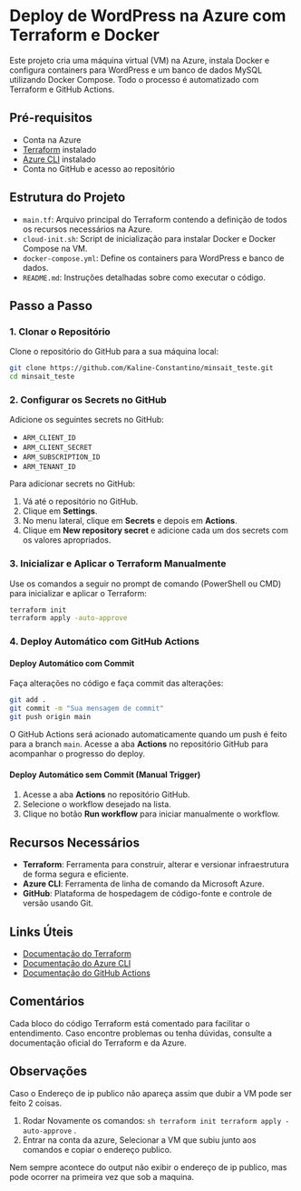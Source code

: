 
# Deploy de WordPress na Azure com Terraform e Docker

Este projeto cria uma máquina virtual (VM) na Azure, instala Docker e configura containers para WordPress e um banco de dados MySQL utilizando Docker Compose. Todo o processo é automatizado com Terraform e GitHub Actions.

## Pré-requisitos

- Conta na Azure
- [Terraform](https://www.terraform.io/downloads.html) instalado
- [Azure CLI](https://docs.microsoft.com/en-us/cli/azure/install-azure-cli) instalado
- Conta no GitHub e acesso ao repositório

## Estrutura do Projeto

- `main.tf`: Arquivo principal do Terraform contendo a definição de todos os recursos necessários na Azure.
- `cloud-init.sh`: Script de inicialização para instalar Docker e Docker Compose na VM.
- `docker-compose.yml`: Define os containers para WordPress e banco de dados.
- `README.md`: Instruções detalhadas sobre como executar o código.

## Passo a Passo

### 1. Clonar o Repositório

Clone o repositório do GitHub para a sua máquina local:

```sh
git clone https://github.com/Kaline-Constantino/minsait_teste.git
cd minsait_teste
```

### 2. Configurar os Secrets no GitHub

Adicione os seguintes secrets no GitHub:

- `ARM_CLIENT_ID`
- `ARM_CLIENT_SECRET`
- `ARM_SUBSCRIPTION_ID`
- `ARM_TENANT_ID`

Para adicionar secrets no GitHub:

1. Vá até o repositório no GitHub.
2. Clique em **Settings**.
3. No menu lateral, clique em **Secrets** e depois em **Actions**.
4. Clique em **New repository secret** e adicione cada um dos secrets com os valores apropriados.

### 3. Inicializar e Aplicar o Terraform Manualmente

Use os comandos a seguir no prompt de comando (PowerShell ou CMD) para inicializar e aplicar o Terraform:

```sh
terraform init
terraform apply -auto-approve
```

### 4. Deploy Automático com GitHub Actions

#### Deploy Automático com Commit

Faça alterações no código e faça commit das alterações:

```sh
git add .
git commit -m "Sua mensagem de commit"
git push origin main
```

O GitHub Actions será acionado automaticamente quando um push é feito para a branch `main`. Acesse a aba **Actions** no repositório GitHub para acompanhar o progresso do deploy.

#### Deploy Automático sem Commit (Manual Trigger)

1. Acesse a aba **Actions** no repositório GitHub.
2. Selecione o workflow desejado na lista.
3. Clique no botão **Run workflow** para iniciar manualmente o workflow.

## Recursos Necessários

- **Terraform**: Ferramenta para construir, alterar e versionar infraestrutura de forma segura e eficiente.
- **Azure CLI**: Ferramenta de linha de comando da Microsoft Azure.
- **GitHub**: Plataforma de hospedagem de código-fonte e controle de versão usando Git.

## Links Úteis

- [Documentação do Terraform](https://www.terraform.io/docs)
- [Documentação do Azure CLI](https://docs.microsoft.com/en-us/cli/azure)
- [Documentação do GitHub Actions](https://docs.github.com/en/actions)

## Comentários

Cada bloco do código Terraform está comentado para facilitar o entendimento. Caso encontre problemas ou tenha dúvidas, consulte a documentação oficial do Terraform e da Azure.

## Observações

Caso o Endereço de ip publico não apareça assim que dubir a VM pode ser feito 2 coisas.
1. Rodar Novamente os comandos: ```sh
terraform init
terraform apply -auto-approve``` .
2. Entrar na conta da azure, Selecionar a VM que subiu junto aos comandos e copiar o endereço publico.

Nem sempre acontece do output não exibir o endereço de ip publico, mas pode ocorrer na primeira vez que sob a maquina.
